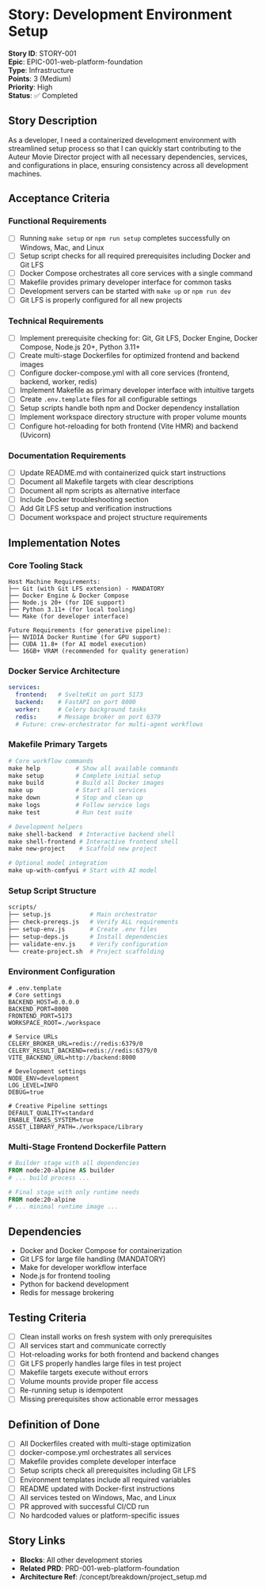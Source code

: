 # Story: Development Environment Setup

**Story ID**: STORY-001  
**Epic**: EPIC-001-web-platform-foundation  
**Type**: Infrastructure  
**Points**: 3 (Medium)  
**Priority**: High  
**Status**: ✅ Completed  

## Story Description
As a developer, I need a containerized development environment with streamlined setup process so that I can quickly start contributing to the Auteur Movie Director project with all necessary dependencies, services, and configurations in place, ensuring consistency across all development machines.

## Acceptance Criteria

### Functional Requirements
- [ ] Running `make setup` or `npm run setup` completes successfully on Windows, Mac, and Linux
- [ ] Setup script checks for all required prerequisites including Docker and Git LFS
- [ ] Docker Compose orchestrates all core services with a single command
- [ ] Makefile provides primary developer interface for common tasks
- [ ] Development servers can be started with `make up` or `npm run dev`
- [ ] Git LFS is properly configured for all new projects

### Technical Requirements
- [ ] Implement prerequisite checking for: Git, Git LFS, Docker Engine, Docker Compose, Node.js 20+, Python 3.11+
- [ ] Create multi-stage Dockerfiles for optimized frontend and backend images
- [ ] Configure docker-compose.yml with all core services (frontend, backend, worker, redis)
- [ ] Implement Makefile as primary developer interface with intuitive targets
- [ ] Create `.env.template` files for all configurable settings
- [ ] Setup scripts handle both npm and Docker dependency installation
- [ ] Implement workspace directory structure with proper volume mounts
- [ ] Configure hot-reloading for both frontend (Vite HMR) and backend (Uvicorn)

### Documentation Requirements
- [ ] Update README.md with containerized quick start instructions
- [ ] Document all Makefile targets with clear descriptions
- [ ] Document all npm scripts as alternative interface
- [ ] Include Docker troubleshooting section
- [ ] Add Git LFS setup and verification instructions
- [ ] Document workspace and project structure requirements

## Implementation Notes

### Core Tooling Stack
```
Host Machine Requirements:
├── Git (with Git LFS extension) - MANDATORY
├── Docker Engine & Docker Compose
├── Node.js 20+ (for IDE support)
├── Python 3.11+ (for local tooling)
└── Make (for developer interface)

Future Requirements (for generative pipeline):
├── NVIDIA Docker Runtime (for GPU support)
├── CUDA 11.8+ (for AI model execution)
└── 16GB+ VRAM (recommended for quality generation)
```

### Docker Service Architecture
```yaml
services:
  frontend:   # SvelteKit on port 5173
  backend:    # FastAPI on port 8000
  worker:     # Celery background tasks
  redis:      # Message broker on port 6379
  # Future: crew-orchestrator for multi-agent workflows
```

### Makefile Primary Targets
```makefile
# Core workflow commands
make help          # Show all available commands
make setup         # Complete initial setup
make build         # Build all Docker images
make up            # Start all services
make down          # Stop and clean up
make logs          # Follow service logs
make test          # Run test suite

# Development helpers
make shell-backend  # Interactive backend shell
make shell-frontend # Interactive frontend shell
make new-project    # Scaffold new project

# Optional model integration
make up-with-comfyui # Start with AI model
```

### Setup Script Structure
```bash
scripts/
├── setup.js           # Main orchestrator
├── check-prereqs.js   # Verify ALL requirements
├── setup-env.js       # Create .env files
├── setup-deps.js      # Install dependencies
├── validate-env.js    # Verify configuration
└── create-project.sh  # Project scaffolding
```

### Environment Configuration
```env
# .env.template
# Core settings
BACKEND_HOST=0.0.0.0
BACKEND_PORT=8000
FRONTEND_PORT=5173
WORKSPACE_ROOT=./workspace

# Service URLs
CELERY_BROKER_URL=redis://redis:6379/0
CELERY_RESULT_BACKEND=redis://redis:6379/0
VITE_BACKEND_URL=http://backend:8000

# Development settings
NODE_ENV=development
LOG_LEVEL=INFO
DEBUG=true

# Creative Pipeline settings
DEFAULT_QUALITY=standard
ENABLE_TAKES_SYSTEM=true
ASSET_LIBRARY_PATH=./workspace/Library
```

### Multi-Stage Frontend Dockerfile Pattern
```dockerfile
# Builder stage with all dependencies
FROM node:20-alpine AS builder
# ... build process ...

# Final stage with only runtime needs
FROM node:20-alpine
# ... minimal runtime image ...
```

## Dependencies
- Docker and Docker Compose for containerization
- Git LFS for large file handling (MANDATORY)
- Make for developer workflow interface
- Node.js for frontend tooling
- Python for backend development
- Redis for message brokering

## Testing Criteria
- [ ] Clean install works on fresh system with only prerequisites
- [ ] All services start and communicate correctly
- [ ] Hot-reloading works for both frontend and backend changes
- [ ] Git LFS properly handles large files in test project
- [ ] Makefile targets execute without errors
- [ ] Volume mounts provide proper file access
- [ ] Re-running setup is idempotent
- [ ] Missing prerequisites show actionable error messages

## Definition of Done
- [ ] All Dockerfiles created with multi-stage optimization
- [ ] docker-compose.yml orchestrates all services
- [ ] Makefile provides complete developer interface
- [ ] Setup scripts check all prerequisites including Git LFS
- [ ] Environment templates include all required variables
- [ ] README updated with Docker-first instructions
- [ ] All services tested on Windows, Mac, and Linux
- [ ] PR approved with successful CI/CD run
- [ ] No hardcoded values or platform-specific issues

## Story Links
- **Blocks**: All other development stories
- **Related PRD**: PRD-001-web-platform-foundation
- **Architecture Ref**: /concept/breakdown/project_setup.md